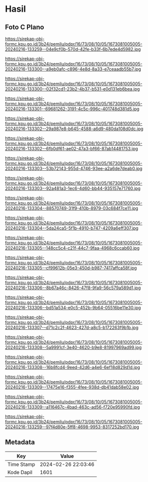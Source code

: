 # Hasil

## Foto C Plano

https://sirekap-obj-formc.kpu.go.id/3b24/pemilu/pdpr/16/73/08/10/05/1673081005005-20240216-133259--04e9cf0b-570d-42fe-b33f-6b7ede4d5982.jpg

https://sirekap-obj-formc.kpu.go.id/3b24/pemilu/pdpr/16/73/08/10/05/1673081005005-20240216-133300--a9eb0afc-c896-4e8d-8a33-e7ceaadb55b7.jpg

https://sirekap-obj-formc.kpu.go.id/3b24/pemilu/pdpr/16/73/08/10/05/1673081005005-20240216-133300--02f32cd1-23b2-4b37-b531-e0d131eb6bea.jpg

https://sirekap-obj-formc.kpu.go.id/3b24/pemilu/pdpr/16/73/08/10/05/1673081005005-20240216-133301--69681262-3191-4c5c-996c-401748d381d5.jpg

https://sirekap-obj-formc.kpu.go.id/3b24/pemilu/pdpr/16/73/08/10/05/1673081005005-20240216-133302--29a987e8-b645-4588-a6d9-480da108d0dc.jpg

https://sirekap-obj-formc.kpu.go.id/3b24/pemilu/pdpr/16/73/08/10/05/1673081005005-20240216-133302--6fb0df61-ae02-47a3-bf66-87ab14481753.jpg

https://sirekap-obj-formc.kpu.go.id/3b24/pemilu/pdpr/16/73/08/10/05/1673081005005-20240216-133303--53b72143-955d-4746-93ee-a2a6de7deab0.jpg

https://sirekap-obj-formc.kpu.go.id/3b24/pemilu/pdpr/16/73/08/10/05/1673081005005-20240216-133303--92a481a3-1ec6-4d60-bb44-935157e71760.jpg

https://sirekap-obj-formc.kpu.go.id/3b24/pemilu/pdpr/16/73/08/10/05/1673081005005-20240216-133304--88570749-31f9-410b-8979-03c684f7ce11.jpg

https://sirekap-obj-formc.kpu.go.id/3b24/pemilu/pdpr/16/73/08/10/05/1673081005005-20240216-133304--5da24ca5-5f1b-4910-b747-4209a6eff307.jpg

https://sirekap-obj-formc.kpu.go.id/3b24/pemilu/pdpr/16/73/08/10/05/1673081005005-20240216-133305--148cc5c4-c21f-44c7-9faa-4968c6ccab60.jpg

https://sirekap-obj-formc.kpu.go.id/3b24/pemilu/pdpr/16/73/08/10/05/1673081005005-20240216-133305--cf99612b-05e3-450d-b987-7417affca58f.jpg

https://sirekap-obj-formc.kpu.go.id/3b24/pemilu/pdpr/16/73/08/10/05/1673081005005-20240216-133306--8b67a46c-8426-47f8-9fa9-56c579a589d1.jpg

https://sirekap-obj-formc.kpu.go.id/3b24/pemilu/pdpr/16/73/08/10/05/1673081005005-20240216-133306--bd51a534-e0c5-452b-9b64-05516be11e30.jpg

https://sirekap-obj-formc.kpu.go.id/3b24/pemilu/pdpr/16/73/08/10/05/1673081005005-20240216-133307--d71c2c2f-4623-427d-a8c5-b172263f9b1b.jpg

https://sirekap-obj-formc.kpu.go.id/3b24/pemilu/pdpr/16/73/08/10/05/1673081005005-20240216-133308--5a9991cf-3e40-4620-b9e8-81997969ad99.jpg

https://sirekap-obj-formc.kpu.go.id/3b24/pemilu/pdpr/16/73/08/10/05/1673081005005-20240216-133308--16b8fcd4-9eed-42d6-a4e6-6ef18d829d1d.jpg

https://sirekap-obj-formc.kpu.go.id/3b24/pemilu/pdpr/16/73/08/10/05/1673081005005-20240216-133309--17475e16-f355-4fee-938d-db41dab58e02.jpg

https://sirekap-obj-formc.kpu.go.id/3b24/pemilu/pdpr/16/73/08/10/05/1673081005005-20240216-133309--a116467c-4bad-463c-ad56-f720e95990fd.jpg

https://sirekap-obj-formc.kpu.go.id/3b24/pemilu/pdpr/16/73/08/10/05/1673081005005-20240216-133259--97f4d80e-5ff8-4698-9953-8317252bd170.jpg


## Metadata

| Key        | Value               |
| ---------- | ------------------- |
| Time Stamp | 2024-02-26 22:03:46 |
| Kode Dapil | 1601                |



